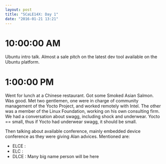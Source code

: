 ```yaml
---
layout: post
title: "SCaLE14X: Day 1"
date: "2016-01-21 13:21"
---
```


# 10:00:00 AM

Ubuntu intro talk. Almost a sale pitch on the latest dev tool available on the Ubuntu platform.

# 1:00:00 PM

Went for lunch at a Chinese restaurant. Got some Smoked Asian Salmon. Was good. Met two gentlemen, one were in charge of community management of the Yocto Project, and worked remotely with Intel. The other was a member of the Linux Foundation, working on his own consulting firm. We had a conversation about swagg, including shock and underwear. Yocto == small, thus if Yocto had underwear swagg, it should be small.

Then talking about available conference, mainly embedded device conference as they were giving Alan advices. Mentioned are:
  + ELCE   :
  + ELC    :
  + DLCE   : Many big name person will be here

#
